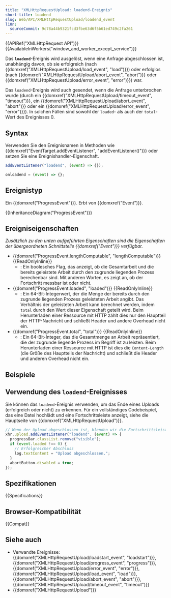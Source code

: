 ```yaml
---
title: "XMLHttpRequestUpload: loadend-Ereignis"
short-title: loadend
slug: Web/API/XMLHttpRequestUpload/loadend_event
l10n:
  sourceCommit: 9c78a44b9321fcd3fbe63d6f5b61ed749c2fa261
---
```


{{APIRef("XMLHttpRequest API")}} {{AvailableInWorkers("window_and_worker_except_service")}}

Das **`loadend`**-Ereignis wird ausgelöst, wenn eine Anfrage abgeschlossen ist, unabhängig davon, ob sie erfolgreich (nach {{domxref("XMLHttpRequestUpload/load_event", "load")}}) oder erfolglos (nach {{domxref("XMLHttpRequestUpload/abort_event", "abort")}} oder {{domxref("XMLHttpRequestUpload/error_event", "error")}}) war.

Das `loadend`-Ereignis wird auch gesendet, wenn die Anfrage unterbrochen wurde (durch ein {{domxref("XMLHttpRequestUpload/timeout_event", "timeout")}}, ein {{domxref("XMLHttpRequestUpload/abort_event", "abort")}} oder ein {{domxref("XMLHttpRequestUpload/error_event", "error")}}). In solchen Fällen sind sowohl der `loaded`- als auch der `total`-Wert des Ereignisses 0.

## Syntax

Verwenden Sie den Ereignisnamen in Methoden wie {{domxref("EventTarget.addEventListener", "addEventListener()")}} oder setzen Sie eine Ereignishandler-Eigenschaft.

```js
addEventListener("loadend", (event) => {});

onloadend = (event) => {};
```

## Ereignistyp

Ein {{domxref("ProgressEvent")}}. Erbt von {{domxref("Event")}}.

{{InheritanceDiagram("ProgressEvent")}}

## Ereigniseigenschaften

_Zusätzlich zu den unten aufgeführten Eigenschaften sind die Eigenschaften der übergeordneten Schnittstelle {{domxref("Event")}} verfügbar._

- {{domxref("ProgressEvent.lengthComputable", "lengthComputable")}} {{ReadOnlyInline}}
  - : Ein boolesches Flag, das anzeigt, ob die Gesamtarbeit und die bereits geleistete Arbeit durch den zugrunde liegenden Prozess berechenbar sind. Mit anderen Worten, es zeigt an, ob der Fortschritt messbar ist oder nicht.
- {{domxref("ProgressEvent.loaded", "loaded")}} {{ReadOnlyInline}}
  - : Ein 64-Bit-Integerwert, der die Menge der bereits durch den zugrunde liegenden Prozess geleisteten Arbeit angibt. Das Verhältnis der geleisteten Arbeit kann berechnet werden, indem `total` durch den Wert dieser Eigenschaft geteilt wird. Beim Herunterladen einer Ressource mit HTTP zählt dies nur den Hauptteil der HTTP-Nachricht und schließt Header und andere Overhead nicht ein.
- {{domxref("ProgressEvent.total", "total")}} {{ReadOnlyInline}}
  - : Ein 64-Bit-Integer, das die Gesamtmenge an Arbeit repräsentiert, die der zugrunde liegende Prozess im Begriff ist zu leisten. Beim Herunterladen einer Ressource mit HTTP ist dies die `Content-Length` (die Größe des Hauptteils der Nachricht) und schließt die Header und anderen Overhead nicht ein.

## Beispiele

## Verwendung des `loadend`-Ereignisses

Sie können das `loadend`-Ereignis verwenden, um das Ende eines Uploads (erfolgreich oder nicht) zu erkennen. Für ein vollständiges Codebeispiel, das eine Datei hochlädt und eine Fortschrittsleiste anzeigt, siehe die Hauptseite von {{domxref("XMLHttpRequestUpload")}}.

```js
// Wenn der Upload abgeschlossen ist, blenden wir die Fortschrittsleiste aus.
xhr.upload.addEventListener("loadend", (event) => {
  progressBar.classList.remove("visible");
  if (event.loaded !== 0) {
    // Erfolgreicher Abschluss
    log.textContent = "Upload abgeschlossen.";
  }
  abortButton.disabled = true;
});
```

## Spezifikationen

{{Specifications}}

## Browser-Kompatibilität

{{Compat}}

## Siehe auch

- Verwandte Ereignisse: {{domxref("XMLHttpRequestUpload/loadstart_event", "loadstart")}}, {{domxref("XMLHttpRequestUpload/progress_event", "progress")}}, {{domxref("XMLHttpRequestUpload/error_event", "error")}}, {{domxref("XMLHttpRequestUpload/load_event", "load")}}, {{domxref("XMLHttpRequestUpload/abort_event", "abort")}}, {{domxref("XMLHttpRequestUpload/timeout_event", "timeout")}}
- {{domxref("XMLHttpRequestUpload")}}
